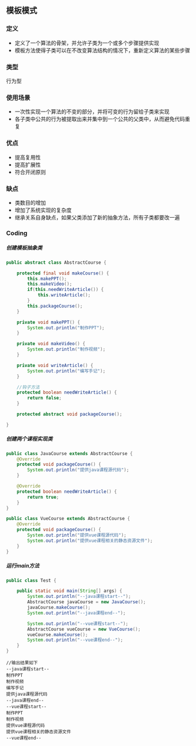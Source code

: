 ## 模板模式

### 定义
+ 定义了一个算法的骨架，并允许子类为一个或多个步骤提供实现
+ 模板方法使得子类可以在不改变算法结构的情况下，重新定义算法的某些步骤

### 类型
行为型
### 使用场景
+ 一次性实现一个算法的不变的部分，并将可变的行为留给子类来实现
+ 各子类中公共的行为被提取出来并集中到一个公共的父类中，从而避免代码重复

### 优点
+ 提高复用性
+ 提高扩展性
+ 符合开闭原则

### 缺点
+ 类数目的增加
+ 增加了系统实现的复杂度
+ 继承关系自身缺点，如果父类添加了新的抽象方法，所有子类都要改一遍

### Coding
##### 创建模板抽象类
```java
public abstract class AbstractCourse {

    protected final void makeCourse() {
        this.makePPT();
        this.makeVideo();
        if(this.needWriteArticle()) {
            this.writeArticle();
        }
        this.packageCourse();
    }

    private void makePPT() {
        System.out.println("制作PPT");
    }

    private void makeVideo() {
        System.out.println("制作视频");
    }

    private void writeArticle() {
        System.out.println("编写手记");
    }

    //钩子方法
    protected boolean needWriteArticle() {
        return false;
    }

    protected abstract void packageCourse();

}
```
##### 创建两个课程实现类
```java
public class JavaCourse extends AbstractCourse {
    @Override
    protected void packageCourse() {
        System.out.println("提供java课程源代码");
    }

    @Override
    protected boolean needWriteArticle() {
        return true;
    }
}
```
```java
public class VueCourse extends AbstractCourse {
    @Override
    protected void packageCourse() {
        System.out.println("提供vue课程源代码");
        System.out.println("提供vue课程相关的静态资源文件");
    }
}

```
##### 运行main方法
```java
public class Test {

    public static void main(String[] args) {
        System.out.println("--java课程start--");
        AbstractCourse javaCourse = new JavaCourse();
        javaCourse.makeCourse();
        System.out.println("--java课程end--");

        System.out.println("--vue课程start--");
        AbstractCourse vueCourse = new VueCourse();
        vueCourse.makeCourse();
        System.out.println("--vue课程end--");
    }
}
```

```
//输出结果如下
--java课程start--
制作PPT
制作视频
编写手记
提供java课程源代码
--java课程end--
--vue课程start--
制作PPT
制作视频
提供vue课程源代码
提供vue课程相关的静态资源文件
--vue课程end--
```